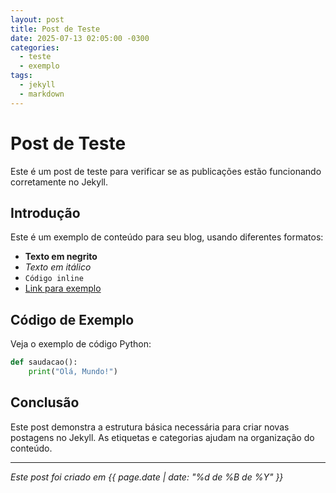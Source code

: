 ```yaml
---
layout: post
title: Post de Teste
date: 2025-07-13 02:05:00 -0300
categories:
  - teste
  - exemplo
tags:
  - jekyll
  - markdown
---
```


# Post de Teste

Este é um post de teste para verificar se as publicações estão funcionando corretamente no Jekyll.

## Introdução

Este é um exemplo de conteúdo para seu blog, usando diferentes formatos:

- **Texto em negrito**
- *Texto em itálico*
- `Código inline`
- [Link para exemplo](https://exemplo.com)

## Código de Exemplo

Veja o exemplo de código Python:

```python
def saudacao():
    print("Olá, Mundo!")
```

## Conclusão

Este post demonstra a estrutura básica necessária para criar novas postagens no Jekyll. As etiquetas e categorias ajudam na organização do conteúdo.

---

*Este post foi criado em {{ page.date | date: "%d de %B de %Y" }}*
